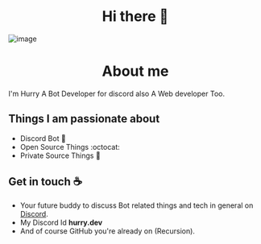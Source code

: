 

<h1 align="center">Hi there 👋</h1>

![image](https://github.com/user-attachments/assets/39cbe2a0-d53d-4033-b783-a7a5f416cb2a)



<h1 align="center">About me</h1>
<p align="left">I'm Hurry A Bot Developer for discord also A Web developer Too.


## Things I am passionate about

- Discord Bot :robot:
- Open Source Things :octocat:
- Private Source Things 🔏

## Get in touch :coffee:

- Your future buddy to discuss Bot related things and tech in general on [Discord](https://dsc.gg/codexdev).
- My Discord Id **__hurry.dev__**
- And of course GitHub you're already on (Recursion).


<!--

Here are some ideas to get you started:

- 🔭 I’m currently working on ...
- 🌱 I’m currently learning ...
- 👯 I’m looking to collaborate on ...
- 🤔 I’m looking for help with ...
- 💬 Ask me about ...
- 📫 How to reach me: ...
- 😄 Pronouns: ...
- ⚡ Fun fact: ...
-->
